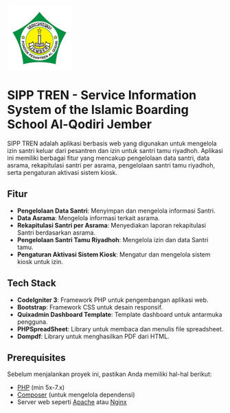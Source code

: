 ![Logo Al Qodiri](https://github.com/dwiadisa/izin_aqj/blob/main/assets/images/Logo-Al-Qodiri-Small-150x150.png?raw=true)
     
# SIPP TREN - Service Information System of the Islamic Boarding School Al-Qodiri Jember

SIPP TREN adalah aplikasi berbasis web yang digunakan untuk mengelola izin santri keluar dari pesantren dan izin untuk santri tamu riyadhoh. Aplikasi ini memiliki berbagai fitur yang mencakup pengelolaan data santri, data asrama, rekapitulasi santri per asrama, pengelolaan santri tamu riyadhoh, serta pengaturan aktivasi sistem kiosk.

## Fitur

- **Pengelolaan Data Santri**: Menyimpan dan mengelola informasi Santri.
- **Data Asrama**: Mengelola informasi terkait asrama.
- **Rekapitulasi Santri per Asrama**: Menyediakan laporan rekapitulasi Santri berdasarkan asrama.
- **Pengelolaan Santri Tamu Riyadhoh**: Mengelola izin dan data Santri tamu.
- **Pengaturan Aktivasi Sistem Kiosk**: Mengatur dan mengelola sistem kiosk untuk izin.

## Tech Stack

- **CodeIgniter 3**: Framework PHP untuk pengembangan aplikasi web.
- **Bootstrap**: Framework CSS untuk desain responsif.
- **Quixadmin Dashboard Template**: Template dashboard untuk antarmuka pengguna.
- **PHPSpreadSheet**: Library untuk membaca dan menulis file spreadsheet.
- **Dompdf**: Library untuk menghasilkan PDF dari HTML.

## Prerequisites

Sebelum menjalankan proyek ini, pastikan Anda memiliki hal-hal berikut:

- [PHP](https://www.php.net/) (min 5x-7.x)
- [Composer](https://getcomposer.org/) (untuk mengelola dependensi)
- Server web seperti [Apache](https://httpd.apache.org/) atau [Nginx](https://www.nginx.com/)

